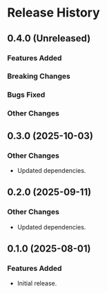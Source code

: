 # Release History

## 0.4.0 (Unreleased)

### Features Added

### Breaking Changes

### Bugs Fixed

### Other Changes

## 0.3.0 (2025-10-03)

### Other Changes

- Updated dependencies.

## 0.2.0 (2025-09-11)

### Other Changes

- Updated dependencies.

## 0.1.0 (2025-08-01)

### Features Added

- Initial release.
